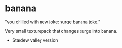 # banana
"you chilled with new joke: surge banana joke."

Very small texturepack that changes surge into banana.

- Stardew valley version
